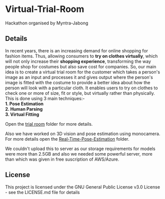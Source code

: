 # Virtual-Trial-Room
Hackathon organised by Myntra-Jabong


## Details
In recent years, there is an increasing demand for online shopping for fashion items. Thus, allowing consumers to <b>try on clothes virtually</b>, which will not only increase their <b>shopping experience</b>, transforming the way people shop for costumes but also save cost for companies. So, our main idea is to create a virtual trial room for the customer which takes a person's image as an input and processes it and gives output where the person's image is fitted with the costume to provide a better idea about how the person will look with a particular cloth. It enables users to try on clothes to check one or more of size, fit or style, but virtually rather than physically. This is done using  3 main techniques:- <br>
<b>1. Pose Estimation<br>
2. Human Parsing<br>
3. Virtual Fitting<br>
</b>

Open the [trial room](https://github.com/bislara/Virtuall-Trial-Room/tree/master/trial%20room)  folder for more details.

Also we have worked on 3D vision and pose estimation using monocamera. For more details open the [Real-Time-Pose-Estimation](https://github.com/bislara/Virtuall-Trial-Room/tree/master/Real-Time-Pose-Estimation) folder. 

We couldn't upload this to server as our storage requirements for models were more than 2.5GB and also we needed some powerful server, more than which was given in free suscription of AWS/Azure.

## License
This project is licensed under the GNU General Public License v3.0 License - see the LICENSE.md file for details

